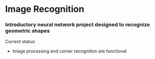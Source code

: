 # Image Recognition

### Introductory neural network project designed to recognize geometric shapes

Current status:
* Image processing and corner recognition are functional
